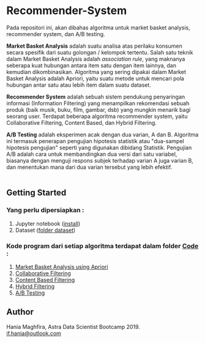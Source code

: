 # Recommender-System
Pada repositori ini, akan dibahas algoritma untuk market basket analysis, recommender system, dan A/B testing.<br>

**Market Basket Analysis** adalah suatu analisa atas perilaku konsumen secara spesifik dari suatu golongan / kelompok tertentu. Salah satu teknik dalam Market Basket Analysis adalah *association rule*, yang maknanya seberapa kuat hubungan antara item satu dengan item lainnya, dan kemudian dikombinasikan. Algoritma yang sering dipakai dalam Market Basket Analysis adalah Apriori, yaitu suatu metode untuk mencari pola hubungan antar satu atau lebih item dalam suatu dataset.<br>

**Recommender System** adalah sebuah sistem pendukung penyaringan informasi (Information Filtering) yang menampilkan rekomendasi sebuah produk (baik musik, buku, film, gambar, dsb) yang mungkin menarik bagi seorang user. Terdapat beberapa algoritma recommender system, yaitu Collaborative Filtering, Content Based, dan Hybrid Filtering.<br>

**A/B Testing** adalah eksperimen acak dengan dua varian, A dan B. Algoritma ini termasuk penerapan pengujian hipotesis statistik atau  "dua-sampel hipotesis pengujian" seperti yang digunakan dibidang Statistik. Pengujian A/B adalah cara untuk membandingkan dua versi dari satu variabel, biasanya dengan menguji respons subjek terhadap varian A juga varian B, dan menentukan mana dari dua varian tersebut yang lebih efektif.<br>
<br>

## Getting Started

### Yang perlu dipersiapkan :
1. Jupyter notebook ([install](https://jupyter.org/install))
2. Dataset ([folder dataset](https://github.com/hmaghfira/Recommender-System/tree/master/Dataset))

### Kode program dari setiap algoritma terdapat dalam folder [Code](https://github.com/hmaghfira/Recommender-System/tree/master/Code) :<br>
1. [Market Basket Analysis using Apriori](https://github.com/hmaghfira/Recommender-System/blob/master/Code/Market%20Basket%20Analysis%20-%20Apriori%20-%20Hania%20Maghfira.ipynb)
2. [Collaborative Filtering](https://github.com/hmaghfira/Recommender-System/blob/master/Code/Collaborative%20Filtering%20-%20Hania%20Maghfira.ipynb)
3. [Content Based Filtering](https://github.com/hmaghfira/Recommender-System/blob/master/Code/Content%20Based%20Filtering%20-%20Hania%20Maghfira.ipynb)
4. [Hybrid Filtering](https://github.com/hmaghfira/Recommender-System/blob/master/Code/Hybrid%20Filtering%20-%20Hania%20Maghfira.ipynb)
5. [A/B Testing](https://github.com/hmaghfira/Recommender-System/blob/master/Code/AB%20Testing%20-%20Website%20UI%20Design%20-%20Hania%20Maghfira.ipynb)

## Author
Hania Maghfira, Astra Data Scientist Bootcamp 2019.<br>
if.hania@outlook.com
